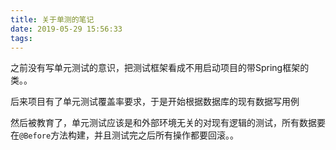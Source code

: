 ```yaml
---
title: 关于单测的笔记
date: 2019-05-29 15:56:33
tags:
---
```

之前没有写单元测试的意识，把测试框架看成不用启动项目的带Spring框架的类。。

后来项目有了单元测试覆盖率要求，于是开始根据数据库的现有数据写用例

然后被教育了，单元测试应该是和外部环境无关的对现有逻辑的测试，所有数据要在`@Before`方法构建，并且测试完之后所有操作都要回滚。。

